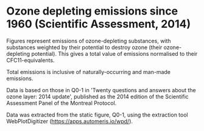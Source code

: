 # Ozone depleting emissions since 1960 (Scientific Assessment, 2014)

Figures represent emissions of ozone-depleting substances, with substances weighted by their potential to destroy ozone (their ozone-depleting potential). This gives a total value of emissions normalised to their CFC11-equivalents. 

Total emissions is inclusive of naturally-occurring and man-made emissions.

Data is based on those in Q0-1 in 'Twenty questions and answers about the ozone layer: 2014 update', published as the 2014 edition of the Scientific Assessment Panel of the Montreal Protocol.

Data was extracted from the static figure, Q0-1, using the extraction tool WebPlotDigitizer (https://apps.automeris.io/wpd/).
